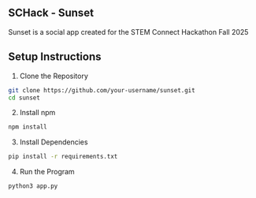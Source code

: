 ## SCHack - Sunset

  Sunset is a social app created for the STEM Connect Hackathon Fall 2025
 ## Setup Instructions

1. Clone the Repository
```bash
git clone https://github.com/your-username/sunset.git
cd sunset
```
2. Install npm
```bash
npm install
```
3. Install Dependencies
```bash
pip install -r requirements.txt
```
4. Run the Program
```bash
python3 app.py
```




